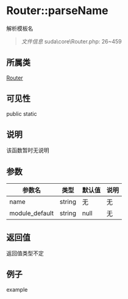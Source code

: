# Router::parseName

解析模板名

> *文件信息* suda\core\Router.php: 26~459

## 所属类 

[Router](../Router.md)

## 可见性

 public static

## 说明

该函数暂时无说明


## 参数


| 参数名 | 类型 | 默认值 | 说明 |
|--------|-----|-------|-------|
| name |  string | 无 | 无 |
| module_default |  string | null | 无 |



## 返回值

返回值类型不定


## 例子

example